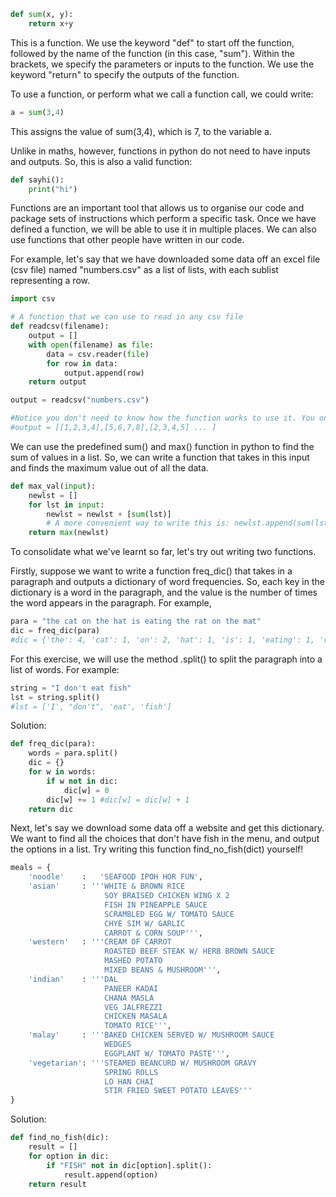 ```python
def sum(x, y):
    return x+y
```

This is a function. We use the keyword "def" to start off the function, followed by the name of the function (in this case, "sum").
Within the brackets, we specify the parameters or inputs to the function. We use the keyword "return" to specify the outputs of the function.

To use a function, or perform what we call a function call, we could write:

```python
a = sum(3,4)
```

This assigns the value of sum(3,4), which is 7, to the variable a.

Unlike in maths, however, functions in python do not need to have inputs and outputs. So, this is also a valid function:

```python
def sayhi():
    print("hi")
```

Functions are an important tool that allows us to organise our code and package sets of instructions which perform a specific task.
Once we have defined a function, we will be able to use it in multiple places. We can also use functions that other people have written in our code.

For example, let's say that we have downloaded some data off an excel file (csv file) named "numbers.csv" as a list of lists, with each sublist representing a row.

```python
import csv

# A function that we can use to read in any csv file
def readcsv(filename):
    output = []
    with open(filename) as file:
        data = csv.reader(file)
        for row in data:
            output.append(row)
    return output

output = readcsv("numbers.csv")

#Notice you don't need to know how the function works to use it. You only need to know what to input, and what it does, which is read off a csv file such that:
#output = [[1,2,3,4],[5,6,7,8],[2,3,4,5] ... ]
```

We can use the predefined sum() and max() function in python to find the sum of values in a list. So, we can write a function that takes in this input and finds the maximum value out of all the data.

```python
def max_val(input):
    newlst = []
    for lst in input:
        newlst = newlst + [sum(lst)]
        # A more convenient way to write this is: newlst.append(sum(lst))
    return max(newlst)
```
To consolidate what we've learnt so far, let's try out writing two functions.

Firstly, suppose we want to write a function freq_dic() that takes in a paragraph and outputs a dictionary of word frequencies. So, each key in the dictionary is a word in the paragraph, and the value is the number of times the word appears in the paragraph. For example,

```python
para = "the cat on the hat is eating the rat on the mat"
dic = freq_dic(para)
#dic = {'the': 4, 'cat': 1, 'on': 2, 'hat': 1, 'is': 1, 'eating': 1, 'rat': 1, 'mat': 1}
```
For this exercise, we will use the method .split() to split the paragraph into a list of words. For example:

```python
string = "I don't eat fish"
lst = string.split()
#lst = ['I', "don't", 'eat', 'fish']
```

Solution:
```python
def freq_dic(para):
    words = para.split()
    dic = {}
    for w in words:
        if w not in dic:
            dic[w] = 0
        dic[w] += 1 #dic[w] = dic[w] + 1
    return dic
```

Next, let's say we download some data off a website and get this dictionary. We want to find all the choices that don't have fish in the menu, and output the options in a list. Try writing this function find_no_fish(dict) yourself!

```python
meals = {
    'noodle'    :   'SEAFOOD IPOH HOR FUN',
    'asian'     : '''WHITE & BROWN RICE
                     SOY BRAISED CHICKEN WING X 2
                     FISH IN PINEAPPLE SAUCE
                     SCRAMBLED EGG W/ TOMATO SAUCE
                     CHYE SIM W/ GARLIC
                     CARROT & CORN SOUP''',
    'western'   : '''CREAM OF CARROT
                     ROASTED BEEF STEAK W/ HERB BROWN SAUCE
                     MASHED POTATO
                     MIXED BEANS & MUSHROOM''',
    'indian'    : '''DAL
                     PANEER KADAI
                     CHANA MASLA
                     VEG JALFREZZI
                     CHICKEN MASALA
                     TOMATO RICE''',
    'malay'     : '''BAKED CHICKEN SERVED W/ MUSHROOM SAUCE
                     WEDGES
                     EGGPLANT W/ TOMATO PASTE''',
    'vegetarian': '''STEAMED BEANCURD W/ MUSHROOM GRAVY
                     SPRING ROLLS
                     LO HAN CHAI
                     STIR FRIED SWEET POTATO LEAVES'''
}
```

Solution:
```python
def find_no_fish(dic):
    result = []
    for option in dic:
        if "FISH" not in dic[option].split():
            result.append(option)
    return result
```
